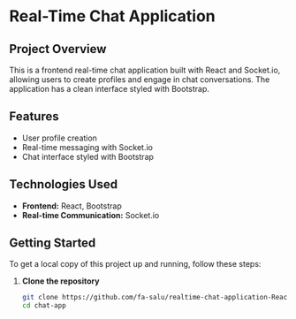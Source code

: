# Real-Time Chat Application

## Project Overview
This is a frontend real-time chat application built with React and Socket.io, allowing users to create profiles and engage in chat conversations. The application has a clean interface styled with Bootstrap.

## Features
- User profile creation
- Real-time messaging with Socket.io
- Chat interface styled with Bootstrap

## Technologies Used
- **Frontend:** React, Bootstrap
- **Real-time Communication:** Socket.io

## Getting Started
To get a local copy of this project up and running, follow these steps:

1. **Clone the repository**
   ```bash
   git clone https://github.com/fa-salu/realtime-chat-application-React.git
   cd chat-app
